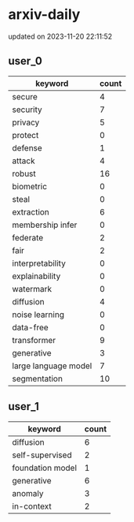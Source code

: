 # arxiv-daily
updated on 2023-11-20 22:11:52
## user_0
| keyword | count |
| - | - |
| secure | 4 |
| security | 7 |
| privacy | 5 |
| protect | 0 |
| defense | 1 |
| attack | 4 |
| robust | 16 |
| biometric | 0 |
| steal | 0 |
| extraction | 6 |
| membership infer | 0 |
| federate | 2 |
| fair | 2 |
| interpretability | 0 |
| explainability | 0 |
| watermark | 0 |
| diffusion | 4 |
| noise learning | 0 |
| data-free | 0 |
| transformer | 9 |
| generative | 3 |
| large language model | 7 |
| segmentation | 10 |
## user_1
| keyword | count |
| - | - |
| diffusion | 6 |
| self-supervised | 2 |
| foundation model | 1 |
| generative | 6 |
| anomaly | 3 |
| in-context | 2 |

